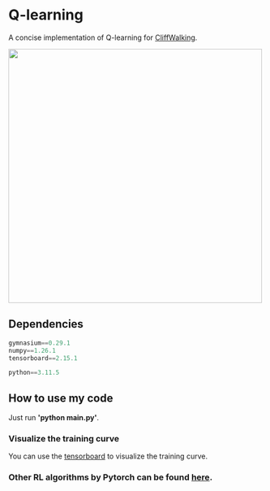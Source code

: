 # Q-learning
A concise implementation of Q-learning for [CliffWalking](https://gymnasium.farama.org/environments/toy_text/cliff_walking/).

<img src="https://github.com/XinJingHao/Q-learning/blob/main/result.svg" width=500/>

## Dependencies
```python
gymnasium==0.29.1 
numpy==1.26.1  
tensorboard==2.15.1

python==3.11.5
```

## How to use my code
Just run **'python main.py'**.   


### Visualize the training curve
You can use the [tensorboard](https://pytorch.org/docs/stable/tensorboard.html) to visualize the training curve. 


### Other RL algorithms by Pytorch can be found [here](https://github.com/XinJingHao/RL-Algorithms-by-Pytorch).
